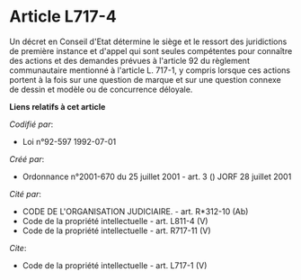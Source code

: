 # Article L717-4

Un décret en Conseil d'Etat détermine le siège et le ressort des juridictions de première instance et d'appel qui sont seules
compétentes pour connaître des actions et des demandes prévues à l'article 92 du règlement communautaire mentionné à
l'article L. 717-1, y compris lorsque ces actions portent à la fois sur une question de marque et sur une question connexe de
dessin et modèle ou de concurrence déloyale.

**Liens relatifs à cet article**

_Codifié par_:

  - Loi n°92-597 1992-07-01

_Créé par_:

  - Ordonnance n°2001-670 du 25 juillet 2001 - art. 3 () JORF 28 juillet 2001

_Cité par_:

  - CODE DE L'ORGANISATION JUDICIAIRE. - art. R*312-10 (Ab)
  - Code de la propriété intellectuelle - art. L811-4 (V)
  - Code de la propriété intellectuelle - art. R717-11 (V)

_Cite_:

  - Code de la propriété intellectuelle - art. L717-1 (V)
